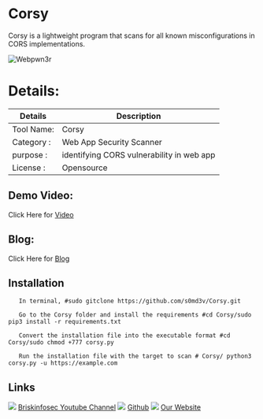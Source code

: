 Corsy
============
 Corsy is a lightweight program that scans for all known misconfigurations in CORS implementations.

![Webpwn3r](https://www.briskinfosec.com//assets/tooloftheday/Tool_Of_the_day_-_1.jpg)

Details:
============
|  Details | Description   |
| ------------ | ------------ |
|Tool Name:|  Corsy |
|Category :| Web App Security Scanner |
|purpose  :|  identifying CORS vulnerability in web app  |
|License  :| Opensource

Demo Video:
-----------------
Click Here for [Video](https://youtu.be/6LBlFScpHao"Video")

Blog: 
--------------
Click Here for [Blog](https://www.briskinfosec.com/tooloftheday/toolofthedaydetail/CORSY-Tool-Opensource-CORS-Web-Vulnerability-Scanner"Blog")

Installation
----------------

       In terminal, #sudo gitclone https://github.com/s0md3v/Corsy.git
       
       Go to the Corsy folder and install the requirements #cd Corsy/sudo pip3 install -r requirements.txt
       
       Convert the installation file into the executable format #cd Corsy/sudo chmod +777 corsy.py
       
       Run the installation file with the target to scan # Corsy/ python3 corsy.py -u https://example.com

Links
----------------
![ ](https://img.icons8.com/color/15/000000/youtube-play.png) [Briskinfosec Youtube Channel](https://www.youtube.com/channel/UCcPmqqYETcO_7-6p_uUsF1w "Briskinfosec Youtube Channel")
 ![ ](https://img.icons8.com/glyph-neue/15/000000/github.png) [Github](https://github.com/briskinfosec "Github") 
![ ](https://img.icons8.com/ios/15/000000/internet--v2.png) [Our Website](https://www.briskinfosec.com/ "Our Website")
